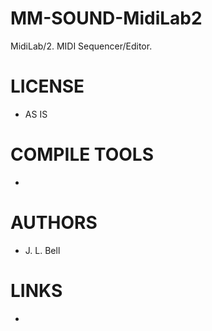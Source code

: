 # MM-SOUND-MidiLab2
MidiLab/2. MIDI Sequencer/Editor.

LICENSE
===============
* AS IS

COMPILE TOOLS
===============
* 
 
AUTHORS
===============
* J. L. Bell

LINKS
===============
* 
